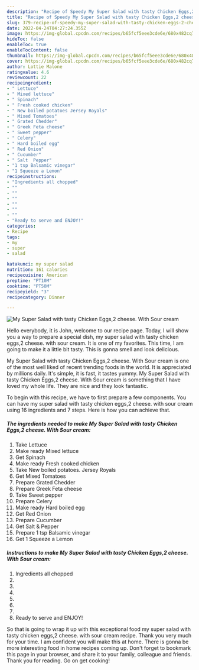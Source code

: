 ```yaml
---
description: "Recipe of Speedy My Super Salad with tasty Chicken Eggs,2 cheese. With Sour cream"
title: "Recipe of Speedy My Super Salad with tasty Chicken Eggs,2 cheese. With Sour cream"
slug: 379-recipe-of-speedy-my-super-salad-with-tasty-chicken-eggs-2-cheese-with-sour-cream
date: 2022-04-24T04:27:24.355Z
image: https://img-global.cpcdn.com/recipes/b65fcf5eee3cde6e/680x482cq70/my-super-salad-with-tasty-chicken-eggs2-cheese-with-sour-cream-recipe-main-photo.jpg
hideToc: false
enableToc: true
enableTocContent: false
thumbnail: https://img-global.cpcdn.com/recipes/b65fcf5eee3cde6e/680x482cq70/my-super-salad-with-tasty-chicken-eggs2-cheese-with-sour-cream-recipe-main-photo.jpg
cover: https://img-global.cpcdn.com/recipes/b65fcf5eee3cde6e/680x482cq70/my-super-salad-with-tasty-chicken-eggs2-cheese-with-sour-cream-recipe-main-photo.jpg
author: Lottie Malone
ratingvalue: 4.6
reviewcount: 22
recipeingredient:
- " Lettuce"
- " Mixed lettuce"
- " Spinach"
- " Fresh cooked chicken"
- " New boiled potatoes Jersey Royals"
- " Mixed Tomatoes"
- " Grated Chedder"
- " Greek Feta cheese"
- " Sweet pepper"
- " Celery"
- " Hard boiled egg"
- " Red Onion"
- " Cucumber"
- " Salt  Pepper"
- "1 tsp Balsamic vinegar"
- "1 Squeeze a Lemon"
recipeinstructions:
- "Ingredients all chopped"
- ""
- ""
- ""
- ""
- ""
- ""
- "Ready to serve and ENJOY!"
categories:
- Recipe
tags:
- my
- super
- salad

katakunci: my super salad 
nutrition: 161 calories
recipecuisine: American
preptime: "PT10M"
cooktime: "PT50M"
recipeyield: "3"
recipecategory: Dinner

---
```



![My Super Salad with tasty Chicken Eggs,2 cheese. With Sour cream](https://img-global.cpcdn.com/recipes/b65fcf5eee3cde6e/680x482cq70/my-super-salad-with-tasty-chicken-eggs2-cheese-with-sour-cream-recipe-main-photo.jpg)

Hello everybody, it is John, welcome to our recipe page. Today, I will show you a way to prepare a special dish, my super salad with tasty chicken eggs,2 cheese. with sour cream. It is one of my favorites. This time, I am going to make it a little bit tasty. This is gonna smell and look delicious.

My Super Salad with tasty Chicken Eggs,2 cheese. With Sour cream is one of the most well liked of recent trending foods in the world. It is appreciated by millions daily. It's simple, it is fast, it tastes yummy. My Super Salad with tasty Chicken Eggs,2 cheese. With Sour cream is something that I have loved my whole life. They are nice and they look fantastic.




To begin with this recipe, we have to first prepare a few components. You can have my super salad with tasty chicken eggs,2 cheese. with sour cream using 16 ingredients and 7 steps. Here is how you can achieve that.

<!--inarticleads1-->

##### The ingredients needed to make My Super Salad with tasty Chicken Eggs,2 cheese. With Sour cream:

1. Take  Lettuce
1. Make ready  Mixed lettuce
1. Get  Spinach
1. Make ready  Fresh cooked chicken
1. Take  New boiled potatoes. Jersey Royals
1. Get  Mixed Tomatoes
1. Prepare  Grated Chedder
1. Prepare  Greek Feta cheese
1. Take  Sweet pepper
1. Prepare  Celery
1. Make ready  Hard boiled egg
1. Get  Red Onion
1. Prepare  Cucumber
1. Get  Salt &amp; Pepper
1. Prepare 1 tsp Balsamic vinegar
1. Get 1 Squeeze a Lemon




<!--inarticleads2-->

##### Instructions to make My Super Salad with tasty Chicken Eggs,2 cheese. With Sour cream:

1. Ingredients all chopped
1. 
1. 
1. 
1. 
1. 
1. 
1. Ready to serve and ENJOY!



So that is going to wrap it up with this exceptional food my super salad with tasty chicken eggs,2 cheese. with sour cream recipe. Thank you very much for your time. I am confident you will make this at home. There is gonna be more interesting food in home recipes coming up. Don't forget to bookmark this page in your browser, and share it to your family, colleague and friends. Thank you for reading. Go on get cooking!
